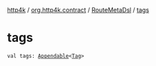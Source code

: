 [http4k](../../index.md) / [org.http4k.contract](../index.md) / [RouteMetaDsl](index.md) / [tags](./tags.md)

# tags

`val tags: `[`Appendable`](../../org.http4k.util/-appendable/index.md)`<`[`Tag`](../-tag/index.md)`>`
